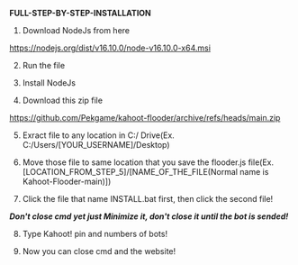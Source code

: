 **FULL-STEP-BY-STEP-INSTALLATION**
1. Download NodeJs from here

https://nodejs.org/dist/v16.10.0/node-v16.10.0-x64.msi

2. Run the file

3. Install NodeJs

4. Download this zip file

https://github.com/Pekgame/kahoot-flooder/archive/refs/heads/main.zip

5. Exract file to any location in C:/ Drive(Ex. C:/Users/[YOUR_USERNAME]/Desktop)

6. Move those file to same location that you save the flooder.js file(Ex. [LOCATION_FROM_STEP_5]/[NAME_OF_THE_FILE(Normal name is Kahoot-Flooder-main)])

7. Click the file that name INSTALL.bat first, then click the second file!

***Don't close cmd yet just Minimize it, don't close it until the bot is sended!***

8. Type Kahoot! pin and numbers of bots!

9. Now you can close cmd and the website!
